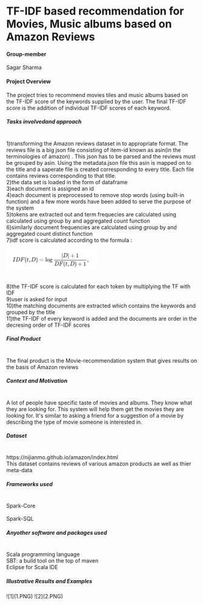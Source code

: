 # TF-IDF based recommendation for Movies, Music albums based on Amazon Reviews


<h4>Group-member</h4>
Sagar Sharma

<h4>Project Overview </h4>
The project tries to recommend movies tiles and music albums based on the TF-IDF score of the keywords supplied by the user.
The final TF-IDF score is the addition of individual TF-IDF scores of each keyword.

<h5>Tasks involvedand approach</h5>
<br>1)transforming the Amazon reviews dataset in to appropriate format. The reviews file is a big json file consisting of item-id known as asin(in the terminologies of amazon) . This json has to be parsed and the reviews must be grouped by asin. Using the metadata.json file this asin is mapped on to the title and a saperate file is created corresponding to every title. Each file contains reviews corresponding to that title.
<br>2)the data set is loaded in the form of dataframe
<br>3)each document is assigned an id
<br>4)each document is preprocessed to remove stop words (using built-in function) and a few more words have been added to serve the purpose of the system
<br>5)tokens are extracted out and term frequecies are calculated using calculated using group by and aggregated count function
<br>6)similarly document frequencies are calculated using group by and aggregated count distinct function
<br>7)idf score is calculated according to the formula :

![Formula](formula.PNG)

<br>8)the TF-IDF score is calculated for each token by multiplying the TF with IDF
<br>9)user is asked for input
<br>10)the matching documents are extracted which contains the keywords and grouped by the title
<br>11)the TF-IDF of every keyword is added and the documents are order in the decresing order of TF-IDF scores

<h5>Final Product</h5>
<br>The final product is the Movie-recommendation system that gives results on the basis of Amazon reviews

<h5>Context and Motivation</h5>
<br>A lot of people have specific taste of movies and albums. They know what they are looking for. This system will help them get the movies they are looking for. It's similar to asking a friend for a suggestion of a movie by describing the type of movie someone is interested in.

<h5>Dataset</h5>
<br>https://nijianmo.github.io/amazon/index.html
<br>This dataset contains reviews of various amazon products ae well as thier meta-data

<h5>Frameworks used</h5>
<br>Spark-Core</br>
<br>Spark-SQL

<h5>Anyother software and packages used </h5>
<br>Scala programming language
<br>SBT: a build tool on the top of maven
<br>Eclipse for Scala IDE

<h5>Illustrative Results and Examples</h5>
![1](1.PNG)
![2](2.PNG)








